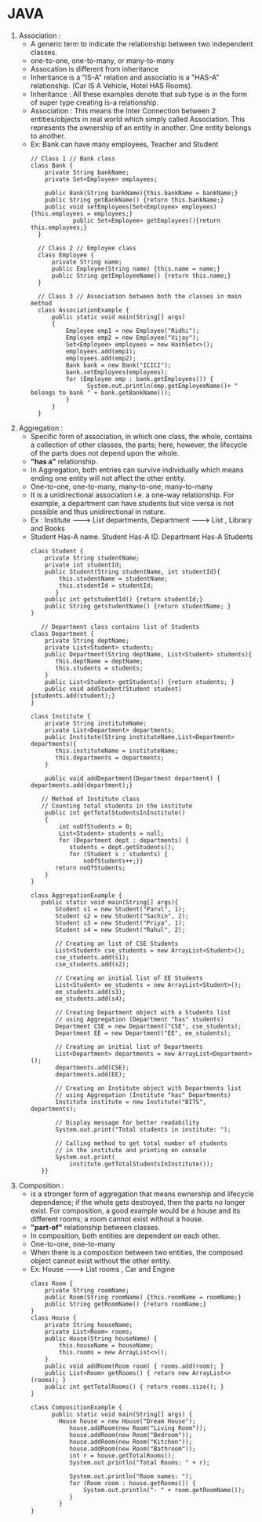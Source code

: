 # JAVA

1) Association :
    - A generic term to indicate the relationship between two independent classes.
    - one-to-one, one-to-many, or many-to-many
    - Assocation is different from inheritance
    - Inheritance is a "IS-A" relation and associatio is a "HAS-A" relationship. (Car IS A Vehicle, Hotel HAS Rooms).
    - Inheritance : All these examples denote that sub type is in the form of super type creating is-a relationship.
    - Association : This means the Inter Connection between 2 entities/objects in real world which simply called Association. This represents the ownership of an entity in another. One entity belongs to another.
    - Ex: Bank can have many employees, Teacher and Student
      ```
      // Class 1 // Bank class
      class Bank {
          private String bankName;
          private Set<Employee> employees;
  
          public Bank(String bankName){this.bankName = bankName;}
          public String getBankName() {return this.bankName;}
          public void setEmployees(Set<Employee> employees){this.employees = employees;}
                  public Set<Employee> getEmployees(){return this.employees;}
        }
        
        // Class 2 // Employee class
        class Employee {
            private String name;
            public Employee(String name) {this.name = name;}
            public String getEmployeeName() {return this.name;}
        }
        
        // Class 3 // Association between both the classes in main method
        class AssociationExample {
            public static void main(String[] args)
            {
                Employee emp1 = new Employee("Ridhi");
                Employee emp2 = new Employee("Vijay");
                Set<Employee> employees = new HashSet<>();
                employees.add(emp1);
                employees.add(emp2);
                Bank bank = new Bank("ICICI");
                bank.setEmployees(employees); 
                for (Employee emp : bank.getEmployees()) {
                      System.out.println(emp.getEmployeeName()+ " belongs to bank " + bank.getBankName());
                }
            }
        }
      ```
2) Aggregation :
   - Specific form of association, in which one class, the whole, contains a collection of other classes, the parts; here, however, the lifecycle of the parts does not depend upon the whole.
   - **"has a"** relationship.
   - In Aggregation, both entries can survive individually which means ending one entity will not affect the other entity.
   - One-to-one, one-to-many, many-to-one, many-to-many
   - It is a unidirectional association i.e. a one-way relationship. For example, a department can have students but vice versa is not possible and thus unidirectional in nature.
   - Ex : Institute ---> List<Department> departments, Department ---> List<Student> , Library and Books
   - Student Has-A name. Student Has-A ID. Department Has-A Students
     ```
     class Student {
         private String studentName;
         private int studentId;
         public Student(String studentName, int studentId){
             this.studentName = studentName;
             this.studentId = studentId;
            }
         public int getstudentId() {return studentId;}
         public String getstudentName() {return studentName; }
     }
        
        // Department class contains list of Students
     class Department {
         private String deptName;
         private List<Student> students;
         public Department(String deptName, List<Student> students){
            this.deptName = deptName;
            this.students = students;
         }
         public List<Student> getStudents() {return students; }
         public void addStudent(Student student){students.add(student);}
     }

     class Institute {
         private String instituteName;
         private List<Department> departments;
         public Institute(String instituteName,List<Department> departments){
            this.instituteName = instituteName;
            this.departments = departments;
         }
    
         public void addDepartment(Department department) { departments.add(department);}
    
        // Method of Institute class
        // Counting total students in the institute
         public int getTotalStudentsInInstitute()
         {
             int noOfStudents = 0;
             List<Student> students = null;
             for (Department dept : departments) {
                students = dept.getStudents();
                for (Student s : students) {
                    noOfStudents++;}}
            return noOfStudents;
         }
     }
     
     class AggregationExample {
        public static void main(String[] args){
            Student s1 = new Student("Parul", 1);
            Student s2 = new Student("Sachin", 2);
            Student s3 = new Student("Priya", 1);
            Student s4 = new Student("Rahul", 2);
    
            // Creating an list of CSE Students
            List<Student> cse_students = new ArrayList<Student>();
            cse_students.add(s1);
            cse_students.add(s2);
    
            // Creating an initial list of EE Students
            List<Student> ee_students = new ArrayList<Student>();
            ee_students.add(s3);
            ee_students.add(s4);
    
            // Creating Department object with a Students list
            // using Aggregation (Department "has" students)
            Department CSE = new Department("CSE", cse_students);
            Department EE = new Department("EE", ee_students);
    
            // Creating an initial list of Departments
            List<Department> departments = new ArrayList<Department>();
            departments.add(CSE);
            departments.add(EE);
    
            // Creating an Institute object with Departments list
            // using Aggregation (Institute "has" Departments)
            Institute institute = new Institute("BITS", departments);
    
            // Display message for better readability
            System.out.print("Total students in institute: ");
    
            // Calling method to get total number of students
            // in the institute and printing on console
            System.out.print(
                institute.getTotalStudentsInInstitute());
        }}
     ```
4) Composition :
   - is a stronger form of aggregation that means ownership and lifecycle dependence; if the whole gets destroyed, then the parts no longer exist. For composition, a good example would be a house and its different rooms; a room cannot exist without a house.
   - **"part-of"** relationship between classes.
   - In composition, both entities are dependent on each other.
   - One-to-one, one-to-many
   - When there is a composition between two entities, the composed object cannot exist without the other entity.
   - Ex: House ---> List<Room> rooms , Car and Engine
     ```
     class Room {
         private String roomName;
         public Room(String roomName) {this.roomName = roomName;}
         public String getRoomName() {return roomName;}
     }
     class House {
         private String houseName;
         private List<Room> rooms;
         public House(String houseName) {
             this.houseName = houseName;
             this.rooms = new ArrayList<>();
         }
         public void addRoom(Room room) { rooms.add(room); }   
         public List<Room> getRooms() { return new ArrayList<>(rooms); }
         public int getTotalRooms() { return rooms.size(); }
     }
            
     class CompositionExample {
           public static void main(String[] args) {
             House house = new House("Dream House");
                house.addRoom(new Room("Living Room"));
                house.addRoom(new Room("Bedroom"));
                house.addRoom(new Room("Kitchen"));
                house.addRoom(new Room("Bathroom"));
                int r = house.getTotalRooms();
                System.out.println("Total Rooms: " + r);
        
                System.out.println("Room names: ");
                for (Room room : house.getRooms()) {
                    System.out.println("- " + room.getRoomName());
                }
             }
     }
     ```
